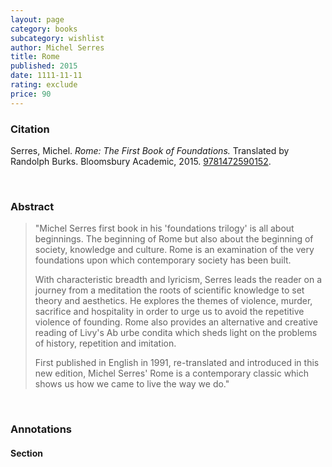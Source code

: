 ```yaml
---
layout: page
category: books
subcategory: wishlist
author: Michel Serres
title: Rome
published: 2015
date: 1111-11-11
rating: exclude
price: 90
---
```


### Citation

Serres, Michel. *Rome: The First Book of Foundations.* Translated by Randolph Burks. Bloomsbury Academic, 2015. [9781472590152](https://www.bloomsbury.com/ca/rome-9781472590152/).

<br>

### Abstract

> "Michel Serres first book in his 'foundations trilogy' is all about beginnings. The beginning of Rome but also about the beginning of society, knowledge and culture. Rome is an examination of the very foundations upon which contemporary society has been built.
>
> With characteristic breadth and lyricism, Serres leads the reader on a journey from a meditation the roots of scientific knowledge to set theory and aesthetics. He explores the themes of violence, murder, sacrifice and hospitality in order to urge us to avoid the repetitive violence of founding. Rome also provides an alternative and creative reading of Livy's Ab urbe condita which sheds light on the problems of history, repetition and imitation.
>
> First published in English in 1991, re-translated and introduced in this new edition, Michel Serres' Rome is a contemporary classic which shows us how we came to live the way we do."

<br>

### Annotations

#### Section

<br>
